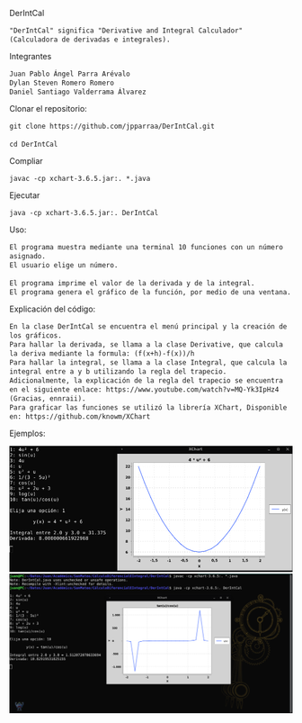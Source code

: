 DerIntCal

    "DerIntCal" significa "Derivative and Integral Calculador"
    (Calculadora de derivadas e integrales).

Integrantes

    Juan Pablo Ángel Parra Arévalo
    Dylan Steven Romero Romero
    Daniel Santiago Valderrama Álvarez

Clonar el repositorio:

    git clone https://github.com/jpparraa/DerIntCal.git

    cd DerIntCal

Compliar

    javac -cp xchart-3.6.5.jar:. *.java
    
Ejecutar

    java -cp xchart-3.6.5.jar:. DerIntCal

Uso:

    El programa muestra mediante una terminal 10 funciones con un número asignado.
    El usuario elige un número.

    El programa imprime el valor de la derivada y de la integral.
    El programa genera el gráfico de la función, por medio de una ventana.

Explicación del código:

    En la clase DerIntCal se encuentra el menú principal y la creación de los gráficos.
    Para hallar la derivada, se llama a la clase Derivative, que calcula la deriva mediante la formula: (f(x+h)-f(x))/h
    Para hallar la integral, se llama a la clase Integral, que calcula la integral entre a y b utilizando la regla del trapecio.
    Adicionalmente, la explicación de la regla del trapecio se encuentra en el siguiente enlace: https://www.youtube.com/watch?v=MQ-Yk3IpHz4 (Gracias, ennraii).
    Para graficar las funciones se utilizó la librería XChart, Disponible en: https://github.com/knowm/XChart

Ejemplos:

![alt text](https://github.com/jpparraa/DerIntCal/blob/master/etc/f1.png)
![alt text](https://github.com/jpparraa/DerIntCal/blob/master/etc/f10.png)

